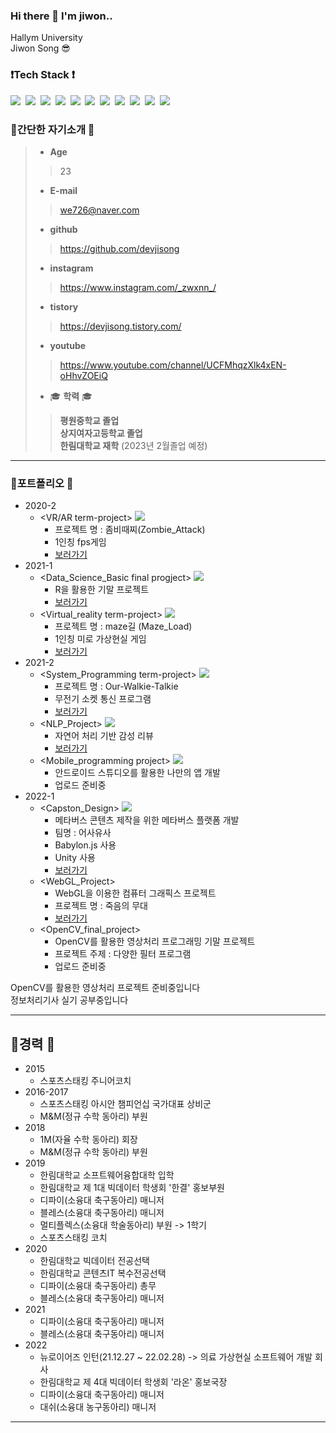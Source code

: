 ### Hi there 👋 I'm jiwon..

Hallym University   
Jiwon Song 😎

### ❗Tech Stack ❗
<img src="https://img.shields.io/badge/Java-007396?style=flat-square&logo=Java&logoColor=white"/></a>&nbsp;
<img src="https://img.shields.io/badge/Python-3776AB?style=flat-square&logo=Python&logoColor=white"/></a>&nbsp;
<img src="https://img.shields.io/badge/R-276DC3?style=flat-square&logo=r&logoColor=white"/></a>&nbsp;
<img src="https://img.shields.io/badge/C-A8B9CC?style=flat-square&logo=c&logoColor=white"/></a>&nbsp;
<img src="https://img.shields.io/badge/C++-00599C?style=flat-square&logo=cplusplus&logoColor=white"/></a>&nbsp;
<img src="https://img.shields.io/badge/CSharp-239120?style=flat-square&logo=csharp&logoColor=white"/></a>&nbsp;
<img src="https://img.shields.io/badge/CSS3-1572B6?style=flat-square&logo=css3&logoColor=white"/></a>&nbsp;
<img src="https://img.shields.io/badge/Javascript-F7DF1E?style=flat-square&logo=javascript&logoColor=white"/></a>&nbsp;
<img src="https://img.shields.io/badge/HTML5-E34F26?style=flat-square&logo=html5&logoColor=white"/></a>&nbsp;
<img src="https://img.shields.io/badge/Jupyter-F37626?style=flat-square&logo=jupyter&logoColor=white"/></a>&nbsp;
<img src="https://img.shields.io/badge/TypeScript-3178C6?style=flat-square&logo=typescript&logoColor=white"/></a>&nbsp;

### 👀간단한 자기소개 👀
> - __Age__
>> 23
> - __E-mail__
>> we726@naver.com
> - __github__
>> https://github.com/devjisong
> - __instagram__
>> https://www.instagram.com/_zwxnn_/
> - __tistory__
>> https://devjisong.tistory.com/
> - __youtube__
>> https://www.youtube.com/channel/UCFMhqzXlk4xEN-oHhvZOEiQ
> 
> - 🎓 __학력__ 🎓
>> __평원중학교 졸업__   
>> __상지여자고등학교 졸업__   
>> __한림대학교 재학__ (2023년 2월졸업 예정)
---

### 📑포트폴리오 📑
- 2020-2
  - <VR/AR term-project> <img src="https://img.shields.io/badge/Unity-FFFFFF?style=flat-square&logo=unity&logoColor=black"/></a>&nbsp;
    - 프로젝트 명 : 좀비때찌(Zombie_Attack)
    - 1인칭 fps게임
    - [보러가기](https://github.com/devjisong/Unity_Project_Zombie_Attack)
- 2021-1
  - <Data_Science_Basic final progject> <img src="https://img.shields.io/badge/Rstudio-75AADB?style=flat-square&logo=rstudio&logoColor=white"/></a>&nbsp;
    - R을 활용한 기말 프로젝트
    - [보러가기](https://github.com/devjisong/Data_Science_Project)
  - <Virtual_reality term-project> <img src="https://img.shields.io/badge/Unity-FFFFFF?style=flat-square&logo=unity&logoColor=black"/></a>&nbsp;
    - 프로젝트 명 : maze길 (Maze_Load)
    - 1인칭 미로 가상현실 게임
    - [보러가기](https://github.com/devjisong/Unity_Project_Maze_Load)
- 2021-2
  - <System_Programming term-project> <img src="https://img.shields.io/badge/Ubuntu-E95420?style=flat-square&logo=ubuntu&logoColor=white"/></a>&nbsp;
    - 프로젝트 명 : Our-Walkie-Talkie 
    - 무전기 소켓 통신 프로그램
    - [보러가기](https://github.com/devjisong/Our_Walkie_Talkie)
  - <NLP_Project> <img src="https://img.shields.io/badge/Colab-F9AB00?style=flat-square&logo=googlecolab&logoColor=white"/></a>&nbsp;
    - 자연어 처리 기반 감성 리뷰
    - [보러가기](https://github.com/devjisong/Natural_Language_Processing_Project_Emotional_Review)
  - <Mobile_programming project> <img src="https://img.shields.io/badge/AndroidStudio-3DDC84?style=flat-square&logo=androidstudio&logoColor=white"/></a>&nbsp;
    - 안드로이드 스튜디오를 활용한 나만의 앱 개발
    - 업로드 준비중
- 2022-1
  - <Capston_Design> <img src="https://img.shields.io/badge/Unity-FFFFFF?style=flat-square&logo=unity&logoColor=black"/></a>&nbsp;
    - 메타버스 콘텐츠 제작을 위한 메타버스 플랫폼 개발
    - 팀명 : 어사유사
    - Babylon.js 사용
    - Unity 사용
    - [보러가기](https://github.com/devjisong/Capston_Design)
  - <WebGL_Project>
    - WebGL을 이용한 컴퓨터 그래픽스 프로젝트
    - 프로젝트 명 : 죽음의 무대
    - [보러가기](https://github.com/devjisong/WebGL_Project)
  - <OpenCV_final_project>
    - OpenCV를 활용한 영상처리 프로그래밍 기말 프로젝트
    - 프로젝트 주제 : 다양한 필터 프로그램
    - 업로드 준비중
    
OpenCV를 활용한 영상처리 프로젝트 준비중입니다  
정보처리기사 실기 공부중입니다

---
## 🥇경력 🥇
- 2015
  - 스포츠스태킹 주니어코치
- 2016-2017
  - 스포츠스태킹 아시안 챔피언십 국가대표 상비군
  - M&M(정규 수학 동아리) 부원
- 2018
  - 1M(자율 수학 동아리) 회장
  - M&M(정규 수학 동아리) 부원
- 2019
  - 한림대학교 소프트웨어융합대학 입학
  - 한림대학교 제 1대 빅데이터 학생회 '한결' 홍보부원
  - 디파이(소융대 축구동아리) 매니저
  - 블레스(소융대 축구동아리) 매니저
  - 멀티플렉스(소융대 학술동아리) 부원 -> 1학기
  - 스포츠스태킹 코치
- 2020
  - 한림대학교 빅데이터 전공선택
  - 한림대학교 콘텐츠IT 복수전공선택
  - 디파이(소융대 축구동아리) 총무
  - 블레스(소융대 축구동아리) 매니저
- 2021
  - 디파이(소융대 축구동아리) 매니저
  - 블레스(소융대 축구동아리) 매니저
- 2022
  - 뉴로이어즈 인턴(21.12.27 ~ 22.02.28) -> 의료 가상현실 소프트웨어 개발 회사
  - 한림대학교 제 4대 빅데이터 학생회 '라온' 홍보국장
  - 디파이(소융대 축구동아리) 매니저
  - 대쉬(소융대 농구동아리) 매니저
---
